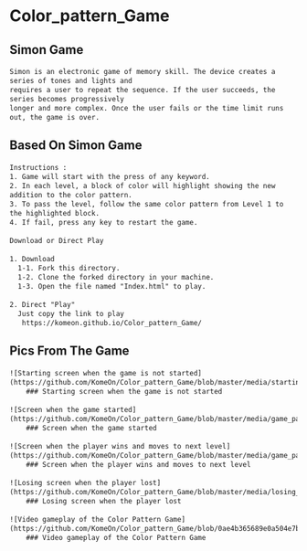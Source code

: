 # Color_pattern_Game

## Simon Game

    Simon is an electronic game of memory skill. The device creates a series of tones and lights and
    requires a user to repeat the sequence. If the user succeeds, the series becomes progressively
    longer and more complex. Once the user fails or the time limit runs out, the game is over.

## Based On Simon Game

    Instructions :
    1. Game will start with the press of any keyword.
    2. In each level, a block of color will highlight showing the new addition to the color pattern.
    3. To pass the level, follow the same color pattern from Level 1 to the highlighted block.
    4. If fail, press any key to restart the game.

    Download or Direct Play

    1. Download
      1-1. Fork this directory.
      1-2. Clone the forked directory in your machine.
      1-3. Open the file named "Index.html" to play.

    2. Direct "Play"
      Just copy the link to play
       https://komeon.github.io/Color_pattern_Game/

## Pics From The Game

    ![Starting screen when the game is not started](https://github.com/KomeOn/Color_pattern_Game/blob/master/media/starting_screen.png)
        ### Starting screen when the game is not started
        
    ![Screen when the game started](https://github.com/KomeOn/Color_pattern_Game/blob/master/media/game_page1.png)
        ### Screen when the game started  

    ![Screen when the player wins and moves to next level](https://github.com/KomeOn/Color_pattern_Game/blob/master/media/game_page2.png)
        ### Screen when the player wins and moves to next level

    ![Losing screen when the player lost](https://github.com/KomeOn/Color_pattern_Game/blob/master/media/losing_page.png)
        ### Losing screen when the player lost
        
    ![Video gameplay of the Color Pattern Game](https://github.com/KomeOn/Color_pattern_Game/blob/0ae4b365689e0a504e7bd53263b28fb781f1e57f/media/Color%20Pattern%20Game.mp4)
        ### Video gameplay of the Color Pattern Game
    
